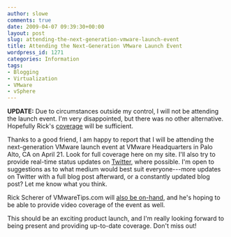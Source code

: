 ```yaml
---
author: slowe
comments: true
date: 2009-04-07 09:39:30+00:00
layout: post
slug: attending-the-next-generation-vmware-launch-event
title: Attending the Next-Generation VMware Launch Event
wordpress_id: 1271
categories: Information
tags:
- Blogging
- Virtualization
- VMware
- vSphere
---
```


**UPDATE:** Due to circumstances outside my control, I will not be attending the launch event. I'm very disappointed, but there was no other alternative. Hopefully Rick's [coverage](http://vmwaretips.com/wp/2009/04/10/vmwaretips-to-cover-vsphere-launch-thanks-to-trainsignal/) will be sufficient.

Thanks to a good friend, I am happy to report that I will be attending the next-generation VMware launch event at VMware Headquarters in Palo Alto, CA on April 21. Look for full coverage here on my site. I'll also try to provide real-time status updates on [Twitter](http://twitter.com/scott_lowe), where possible. I'm open to suggestions as to what medium would best suit everyone---more updates on Twitter with a full blog post afterward, or a constantly updated blog post? Let me know what you think.

Rick Scherer of VMwareTips.com will [also be on-hand](http://vmwaretips.com/wp/2009/04/06/two-weeks-until-the-release-that-changes-it-all/), and he's hoping to be able to provide video coverage of the event as well.

This should be an exciting product launch, and I'm really looking forward to being present and providing up-to-date coverage. Don't miss out!
